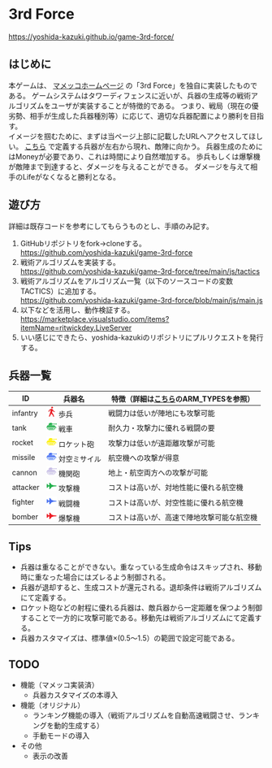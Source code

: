 # 3rd Force

https://yoshida-kazuki.github.io/game-3rd-force/

## はじめに

本ゲームは、 [マメッコホームページ](http://mamecco.es.land.to/) の「3rd Force」を独自に実装したものである。
ゲームシステムはタワーディフェンスに近いが、兵器の生成等の戦術アルゴリズムをユーザが実装することが特徴的である。
つまり、戦局（現在の優劣勢、相手が生成した兵器種別等）に応じて、適切な兵器配置により勝利を目指す。
<br>
イメージを掴むために、まずは当ページ上部に記載したURLへアクセスしてほしい。
[こちら](https://github.com/yoshida-kazuki/game-3rd-force#兵器一覧) で定義する兵器が左右から現れ、敵陣に向かう。
兵器生成のためにはMoneyが必要であり、これは時間により自然増加する。
歩兵もしくは爆撃機が敵陣まで到達すると、ダメージを与えることができる。
ダメージを与えて相手のLifeがなくなると勝利となる。
<br>

## 遊び方

詳細は既存コードを参考にしてもらうものとし、手順のみ記す。

1. GitHubリポジトリをfork→cloneする。<br>
   https://github.com/yoshida-kazuki/game-3rd-force
2. 戦術アルゴリズムを実装する。<br>
   https://github.com/yoshida-kazuki/game-3rd-force/tree/main/js/tactics
3. 戦術アルゴリズムをアルゴリズム一覧（以下のソースコードの変数TACTICS）に追加する。<br>
   https://github.com/yoshida-kazuki/game-3rd-force/blob/main/js/main.js
4. 以下などを活用し、動作検証する。<br>
   https://marketplace.visualstudio.com/items?itemName=ritwickdey.LiveServer
5. いい感じにできたら、yoshida-kazukiのリポジトリにプルリクエストを発行する。

## 兵器一覧

| ID       | 兵器名                                                | 特徴（詳細は[こちら](https://github.com/yoshida-kazuki/game-3rd-force/blob/main/js/main.js)のARM_TYPESを参照） |
| --       | --                                                    | -- |
| infantry | <img src="./img/infantryA.png" width="20"> 歩兵       | 戦闘力は低いが陣地にも攻撃可能 |
| tank     | <img src="./img/tankA.png" width="20"> 戦車           | 耐久力・攻撃力に優れる戦闘の要 |
| rocket   | <img src="./img/rocketA.png" width="20"> ロケット砲   | 攻撃力は低いが遠距離攻撃が可能 |
| missile  | <img src="./img/missileA.png" width="20"> 対空ミサイル | 航空機への攻撃が得意 |
| cannon   | <img src="./img/cannonA.png" width="20"> 機関砲       | 地上・航空両方への攻撃が可能 |
| attacker | <img src="./img/attackerA.png" width="20"> 攻撃機     | コストは高いが、対地性能に優れる航空機 |
| fighter  | <img src="./img/fighterA.png" width="20"> 戦闘機      | コストは高いが、対空性能に優れる航空機 |
| bomber   | <img src="./img/bomberA.png" width="20"> 爆撃機       | コストは高いが、高速で陣地攻撃可能な航空機 |

## Tips

* 兵器は重なることができない。重なっている生成命令はスキップされ、移動時に重なった場合にはズレるよう制御される。
* 兵器が退却すると、生成コストが還元される。退却条件は戦術アルゴリズムにて定義する。
* ロケット砲などの射程に優れる兵器は、敵兵器から一定距離を保つよう制御することで一方的に攻撃可能である。移動先は戦術アルゴリズムにて定義する。
* 兵器カスタマイズは、標準値×(0.5～1.5）の範囲で設定可能である。

## TODO

* 機能（マメッコ実装済）
    * 兵器カスタマイズの本導入
* 機能（オリジナル）
    * ランキング機能の導入（戦術アルゴリズムを自動高速戦闘させ、ランキングを動的生成する）
    * 手動モードの導入
* その他
    * 表示の改善
